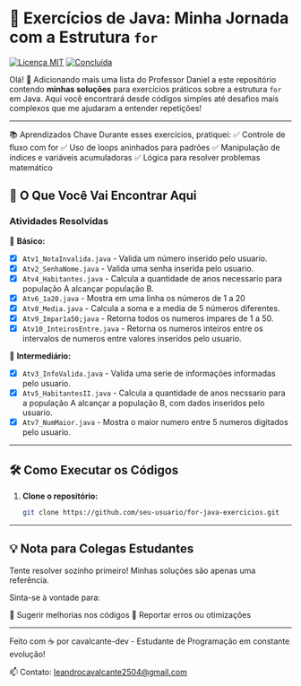 # 🚀 Exercícios de Java: Minha Jornada com a Estrutura `for`

[![Licença MIT](https://img.shields.io/badge/Licença-MIT-green.svg)](LICENSE)
[![Concluída](https://img.shields.io/badge/Concluída-brightgreen)](https://github.com/cavalcante-dev/PSC-Listas-Atividades/tree/main/ProfessorDaniel/Lista04)

Olá! 👋 Adicionando mais uma lista do Professor Daniel a este repositório contendo **minhas soluções** para exercícios práticos sobre a estrutura `for` em Java. 
Aqui você encontrará desde códigos simples até desafios mais complexos que me ajudaram a entender repetições!

---

📚 Aprendizados Chave
Durante esses exercícios, pratiquei:
✅ Controle de fluxo com for
✅ Uso de loops aninhados para padrões
✅ Manipulação de índices e variáveis acumuladoras
✅ Lógica para resolver problemas matemático

## 📌 O Que Você Vai Encontrar Aqui

### **Atividades Resolvidas**  
🔹 **Básico:**  
- [X] `Atv1_NotaInvalida.java` - Valida um número inserido pelo usuario.   
- [X] `Atv2_SenhaNome.java` - Valida uma senha inserida pelo usuario. 
- [X] `Atv4_Habitantes.java` - Calcula a quantidade de anos necessario para população A alcançar população B.  
- [X] `Atv6_1a20.java` - Mostra em uma linha os números de 1 a 20  
- [X] `Atv8_Media.java` - Calcula a soma e a media de 5 números diferentes.  
- [X] `Atv9_Impar1a50;java` - Retorna todos os numeros impares de 1 a 50.
- [X] `Atv10_InteirosEntre.java` - Retorna os numeros inteiros entre os intervalos de numeros entre valores inseridos pelo usuario.

🔹 **Intermediário:**  
- [X] `Atv3_InfoValida.java` - Valida uma serie de informações informadas pelo usuario.  
- [X] `Atv5_HabitantesII.java` - Calcula a quantidade de anos necssario para a população A alcançar a população B, com dados inseridos pelo usuario.  
- [X] `Atv7_NumMaior.java` - Mostra o maior numero entre 5 numeros digitados pelo usuario.  

---

## 🛠️ Como Executar os Códigos

1. **Clone o repositório:**  
   ```bash
   git clone https://github.com/seu-usuario/for-java-exercicios.git

---

## 💡 Nota para Colegas Estudantes
Tente resolver sozinho primeiro! Minhas soluções são apenas uma referência.

Sinta-se à vontade para:

🔄 Sugerir melhorias nos códigos
🐛 Reportar erros ou otimizações

---

Feito com ☕ por cavalcante-dev - Estudante de Programação em constante evolução!

📫 Contato: leandrocavalcante2504@gmail.com